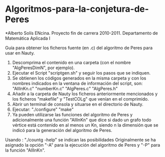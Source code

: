 # Algoritmos-para-la-conjetura-de-Peres

*Alberto Solís ENcina. Proyecto fin de carrera 2010-2011. Departamento de Matemática Aplicada I

Guía para obtener los ficheros fuente (en .c) del algoritmo de Peres para usar en Nauty.
1. Descomprima el contenido en una carpeta (con el nombre "AlgPeresDimN", por ejemplo).
2. Ejecutar el Script "scriptgen.sh" y seguir los pasos que se indiquen.
3. Se obtienen los códigos generados en la misma carpeta y con los nombres indicados en la ventana de información del script, son:
			"AllInKn.c"
			"numberKn.c"
			"AlgPeres.c"
			"AlgPeres.h"
4. Añadir a la carpeta de Nauty los ficheros anteriormente mencionados y los ficheros "makefile" y "TestCOLg" que venían en el comprimido.
5. Abrir un terminal de consola y situarse en el directorio de Nauty.
6. Ejecutar:
			"./configure"
			"make"
7. Ya pueden utilizarse las funciones del algoritmo de Peres y adicionalmente una función "AllInKn" que dice si dado un grafo todo vértice está contenido en al menos un Kn, siendo n la dimensión que se indicó para la generación del algoritmo de Peres.
	
  Usando :  "./countg -help" se indican las posibilidades
	Originalmente se ha asignado la opción "-A" para la ejecución del algoritmo de Peres y "-P" para la función "AllInKn".			
